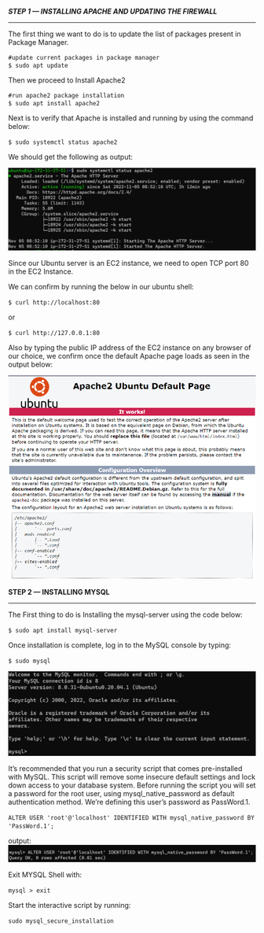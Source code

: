 ***STEP 1 — INSTALLING APACHE AND UPDATING THE FIREWALL***

---

The first thing we want to do is to update the list of packages present in Package Manager.

```
#update current packages in package manager
$ sudo apt update
```

Then we proceed to Install Apache2

```
#run apache2 package installation
$ sudo apt install apache2
```

Next is to verify that Apache is installed and running by using the command below:

`$ sudo systemctl status apache2`

We should get the following as output:

![Apache Installed](./images/Apache%20Installed%20and%20running.png)

Since our Ubuntu server is an EC2 instance, we need to open TCP port 80 in the EC2 Instance.

We can confirm by running the below in our ubuntu shell:

`$ curl http://localhost:80`

or

`$ curl http://127.0.0.1:80`

Also by typing the public IP address of the EC2 instance on any browser of our choice, we confirm once the default Apache page loads as seen in the output below:

![Can Access Webserver](./images/Web%20Server.png)

**STEP 2 — INSTALLING MYSQL**

---

The  First thing to do is Installing the mysql-server using the code below:

`$ sudo apt install mysql-server`

Once installation is complete, log in to the MySQL console by typing:

`$ sudo mysql`

![mysql login](./images/mysql%20login.png)

It’s recommended that you run a security script that comes pre-installed with MySQL. This script will remove some insecure default settings and lock down access to your database system. Before running the script you will set a password for the root user, using mysql_native_password as default authentication method. We’re defining this user’s password as PassWord.1.

`ALTER USER 'root'@'localhost' IDENTIFIED WITH mysql_native_password BY 'PassWord.1';`

output:
![rootuser](./images/root%20user%20password.png)

Exit MYSQL Shell with:

`mysql > exit`

Start the interactive script by running:

`sudo mysql_secure_installation`